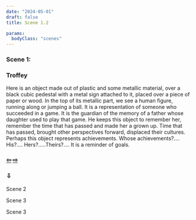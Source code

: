 ```yaml
---
date: "2024-05-01"
draft: false
title: Scene 1.2

params:
  bodyClass: "scenes"
---
```

### Scene 1:

<div id="container3D"></div>
<h3>Troffey</h3>
<p class="green">Here is an object made out of plastic and some metallic material, over a black cubic pedestal with a metal sign attached to it, placed over a  piece of paper or wood. In the top of its metallic part, we see a human figure, running along or jumping a ball. It is a representation of someone who succeeded in a game. It is the guardian of the memory of a father whose daughter used to play that game. He keeps this object to remember her, remember the time that has passed and made her a grown up. Time that has passed, brought other perspectives forward,  displaced their cultures. Perhaps this object represents achievements. Whose achievements?.... His?.... Hers?.....Theirs?....  It is a reminder of goals.</p>
<div class="sceneNav">
    <h3 class="green"><a href="/scenes/scenes1_1">&#8678;</a> <a href="/scenes/scenes1_3">&#8680;</a></h3>
    <h3>&#8681;</h3>
    <p class="green">Scene 2</p>
    <p class="green">Scene 3</p>
    <p  class="green">Scene 3</p>
</div>

